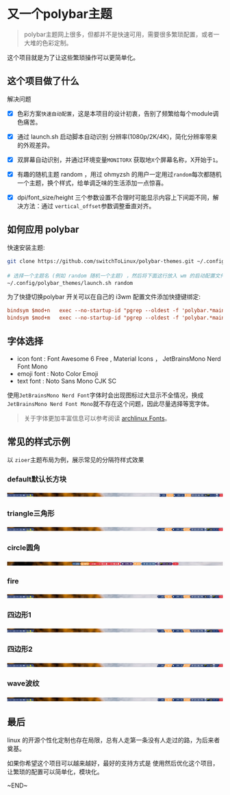 # 又一个polybar主题
> polybar主题网上很多，但都并不是快速可用，需要很多繁琐配置，或者一大堆的色彩定制。

这个项目就是为了让这些繁琐操作可以更简单化。

## 这个项目做了什么

解决问题
- [x] 色彩方案`快速自动配置`，这是本项目的设计初衷，告别了频繁给每个module调色痛苦。
- [x] 通过 launch.sh 启动脚本自动识别 分辨率(1080p/2K/4K)，简化分辨率带来的外观差异。
- [x] 双屏幕自动识别，并通过环境变量`MONITORX` 获取地`X`个屏幕名称，X开始于`1`。
- [x] 有趣的随机主题 random ，用过 ohmyzsh 的用户一定用过`random`每次都随机一个主题，换个样式，给单调乏味的生活添加一点惊喜。
- [x] dpi/font_size/height 三个参数设置不合理时可能显示内容上下间距不同，解决方法：通过 `vertical_offset`参数调整垂直对齐。


## 如何应用 polybar

快速安装主题:

```sh
git clone https://github.com/switchToLinux/polybar-themes.git ~/.config/polybar_themes

# 选择一个主题名 (例如 random 随机一个主题) ，然后将下面这行放入 wm 的启动配置文件中
~/.config/polybar_themes/launch.sh random

```

为了快捷切换polybar 开关可以在自己的 i3wm 配置文件添加快捷键绑定:
```ini
bindsym $mod+n   exec --no-startup-id "pgrep --oldest -f 'polybar.*main_top'    > /tmp/tmp.polybar.pid && polybar-msg -p $(cat /tmp/tmp.polybar.pid) cmd toggle"
bindsym $mod+m   exec --no-startup-id "pgrep --oldest -f 'polybar.*main_bottom' > /tmp/tmp.polybar.pid && polybar-msg -p $(cat /tmp/tmp.polybar.pid) cmd toggle"
```


## 字体选择

- icon font :  Font Awesome 6 Free , Material Icons ， JetBrainsMono Nerd Font Mono
- emoji font : Noto Color Emoji
- text font : Noto Sans Mono CJK SC

使用`JetBrainsMono Nerd Font`字体时会出现图标过大显示不全情况，换成`JetBrainsMono Nerd Font Mono`就不存在这个问题，因此尽量选择等宽字体。



> 关于字体更加丰富信息可以参考阅读 [archlinux Fonts](https://wiki.archlinux.org/title/Fonts)。

## 常见的样式示例

以 `zioer`主题布局为例，展示常见的分隔符样式效果

### default默认长方块

![default](https://raw.githubusercontent.com/switchToLinux/polybar_themes/main/images/default.jpg)

### triangle三角形

![triangle](https://raw.githubusercontent.com/switchToLinux/polybar_themes/main/images/triangle.jpg)


### circle圆角

![circle](https://raw.githubusercontent.com/switchToLinux/polybar_themes/main/images/circle.jpg)


### fire

![fire](https://raw.githubusercontent.com/switchToLinux/polybar_themes/main/images/fire.jpg)


### 四边形1

![paral1](https://raw.githubusercontent.com/switchToLinux/polybar_themes/main/images/paral1.jpg)


### 四边形2

![paral2](https://raw.githubusercontent.com/switchToLinux/polybar_themes/main/images/paral2.jpg)


### wave波纹

![wave](https://raw.githubusercontent.com/switchToLinux/polybar_themes/main/images/wave.jpg)



## 最后

linux 的开源个性化定制也存在局限，总有人走第一条没有人走过的路，为后来者奠基。

如果你希望这个项目可以越来越好，最好的支持方式是 使用然后优化这个项目，让繁琐的配置可以简单化，模块化。

~END~


